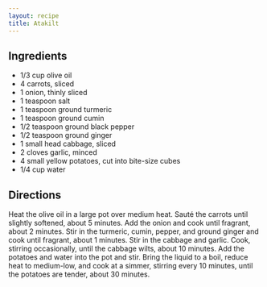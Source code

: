 ```yaml
---
layout: recipe
title: Atakilt
---
```


## Ingredients

* 1/3 cup olive oil
* 4 carrots, sliced
* 1 onion, thinly sliced
* 1 teaspoon salt
* 1 teaspoon ground turmeric
* 1 teaspoon ground cumin
* 1/2 teaspoon ground black pepper
* 1/2 teaspoon ground ginger
* 1 small head cabbage, sliced
* 2 cloves garlic, minced
* 4 small yellow potatoes, cut into bite-size cubes
* 1/4 cup water

## Directions

Heat the olive oil in a large pot over medium heat. Sauté the carrots
until slightly softened, about 5 minutes. Add the onion and cook until
fragrant, about 2 minutes. Stir in the turmeric, cumin, pepper, and
ground ginger and cook until fragrant, about 1 minutes. Stir in the
cabbage and garlic. Cook, stirring occasionally, until the cabbage
wilts, about 10 minutes. Add the potatoes and water into the pot and
stir. Bring the liquid to a boil, reduce heat to medium-low, and cook at
a simmer, stirring every 10 minutes, until the potatoes are tender,
about 30 minutes.
